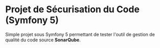 # Projet de Sécurisation du Code (Symfony 5)

Simple projet sous Symfony 5 permettant de tester l'outil de gestion de qualité du code source <b>SonarQube</b>.
